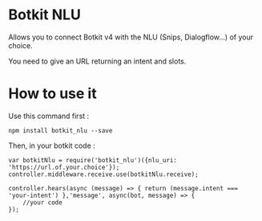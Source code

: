 # Botkit NLU

Allows you to connect Botkit v4 with the NLU (Snips, Dialogflow...) of your choice.

You need to give an URL returning an intent and slots.

# How to use it

Use this command first :

~~~~
npm install botkit_nlu --save
~~~~

Then, in your botkit code :

~~~~
var botkitNlu = require('botkit_nlu')({nlu_uri: 'https://url.of.your.choice'});
controller.middleware.receive.use(botkitNlu.receive);

controller.hears(async (message) => { return (message.intent === 'your-intent') },'message', async(bot, message) => {
    //your code
});
~~~~
